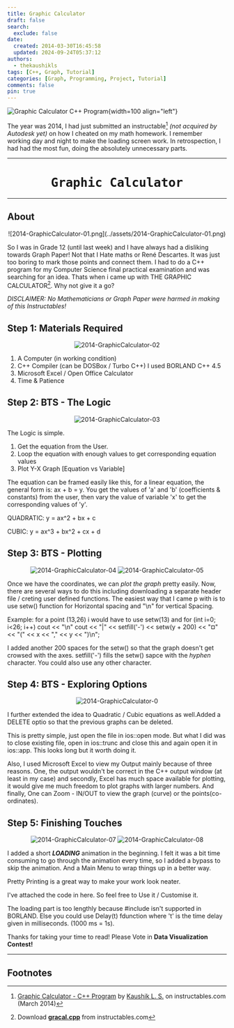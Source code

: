 ```yaml
---
title: Graphic Calculator
draft: false
search:
  exclude: false
date:
  created: 2014-03-30T16:45:58
  updated: 2024-09-24T05:37:12
authors:
  - thekaushikls
tags: [C++, Graph, Tutorial]
categories: [Graph, Programming, Project, Tutorial]
comments: false
pin: true
---
```

![Graphic Calculator C++ Program](../assets/2014-GraphicCalculator-02.png){width=100 align="left"}

The year was 2014, I had just submitted an instructable[^1] *(not acquired by Autodesk yet)* on how I cheated on my math homework. I remember working day and night to make the loading screen work. In retrospection, I had had the most fun, doing the absolutely unnecessary parts.
<!-- more -->

---
<center><h1><kbd> Graphic Calculator</kbd></h1></center>

---
## About

<center>
  ![2014-GraphicCalculator-01.png](../assets/2014-GraphicCalculator-01.png)
</center>

So I was in Grade 12 (until last week) and I have always had a disliking towards Graph Paper! Not that I Hate maths or René Descartes. It was just too boring to mark those points and connect them. I had to do a C++ program for my Computer Science final practical examination and was searching for an idea. Thats when i came up with THE GRAPHIC CALCULATOR[^2]. Why not give it a go?

*DISCLAIMER: No Mathematicians or Graph Paper were harmed in making of this Instructables!*

## Step 1: Materials Required

<center>
  
  ![2014-GraphicCalculator-02](../assets/2014-GraphicCalculator-02.png)

</center>

1. A Computer (in working condition)
2. C++ Compiler (can be DOSBox / Turbo C++) I used BORLAND C++ 4.5
3. Microsoft Excel / Open Office Calculator
4. Time & Patience

## Step 2: BTS - The Logic
<center>

  ![2014-GraphicCalculator-03](../assets/2014-GraphicCalculator-03.png)

</center>

The Logic is simple.

1. Get the equation from the User.
2. Loop the equation with enough values to get corresponding equation values
3. Plot Y-X Graph [Equation vs Variable]
   
The equation can be framed easily like this, for a linear equation, the general form is: ax + b = y. You get the values of 'a' and 'b' (coefficients & constants) from the user, then vary the value of variable 'x' to get the corresponding values of 'y'.

QUADRATIC: y = ax^2 + bx + c

CUBIC: y = ax^3 + bx^2 + cx + d

## Step 3: BTS - Plotting

<center>

  ![2014-GraphicCalculator-04](../assets/2014-GraphicCalculator-04.png)
  ![2014-GraphicCalculator-05](../assets/2014-GraphicCalculator-05.png)

</center>

Once we have the coordinates, we can *plot the graph* pretty easily. Now, there are several ways to do this including downloading a separate header file / creting user defined functions. The easiest way that I came p with is to use setw() function for Horizontal spacing and "\n" for vertical Spacing.

Example: for a point (13,26) i would have to use setw(13) and for (int i=0; i<26; i++) cout << "\n"
cout << "|" << setfill('-') << setw(y + 200) << "¤" << "(" << x << "," << y << ")\n";

I added another 200 spaces for the setw() so that the graph doesn't get crowsed with the axes.
setfill('-') fills the setw() sapce with the *hyphen* character. You could also use any other character.

## Step 4: BTS - Exploring Options

<center>

  ![2014-GraphicCalculator-0](../assets/2014-GraphicCalculator-06.png)

</center>

I further extended the idea to Quadratic / Cubic equations as well.Added a DELETE optio so that the previous graphs can be deleted.

This is pretty simple, just open the file in ios::open mode. But what I did was to close existing file, open in ios::trunc and close this and again open it in ios::app. This looks long but it worth doing it.

Also, I used Microsoft Excel to view my Output mainly because of three reasons. One, the output wouldn't be correct in the C++ output window (at least in my case) and secondly, Excel has much space available for plotting, it would give me much freedom to plot graphs with larger numbers. And finally, One can Zoom - IN/OUT to view the graph (curve) or the points(co-ordinates).

## Step 5: Finishing Touches

<center>

  ![2014-GraphicCalculator-07](../assets/2014-GraphicCalculator-07.png)
  ![2014-GraphicCalculator-08](../assets/2014-GraphicCalculator-08.png)

</center>

I added a short ***LOADING*** animation in the beginning. I felt it was a bit time consuming to go through the animation every time, so I added a bypass to skip the animation. And a Main Menu to wrap things up in a better way.

Pretty Printing is a great way to make your work look neater.

I've attached the code in here. So feel free to Use it / Customise it.

The loading part is too lengthly because #include isn't supported in BORLAND. Else you could use Delay(t) fdunction where 't' is the time delay given in milliseconds. (1000 ms = 1s).

Thanks for taking your time to read! Please Vote in **Data Visualization Contest!**

---

## Footnotes
[^1]: [Graphic Calculator - C++ Program](https://www.instructables.com/Graphic-Calculator-C-Program/) by [Kaushik L. S.](linkedin.com/in/thekaushikls) on instructables.com (March 2014)
[^2]: Download [**gracal.cpp**](https://content.instructables.com/FC3/1JPB/HT5CPVLB/FC31JPBHT5CPVLB.cpp) from instructables.com
